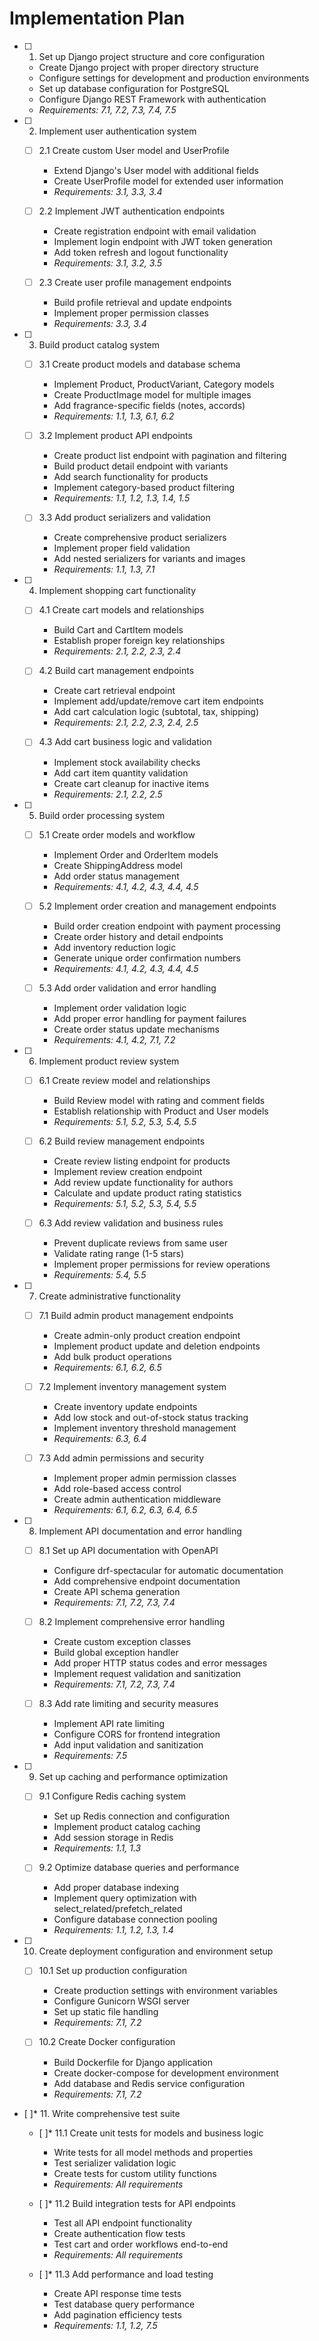 # Implementation Plan

- [ ] 1. Set up Django project structure and core configuration
  - Create Django project with proper directory structure
  - Configure settings for development and production environments
  - Set up database configuration for PostgreSQL
  - Configure Django REST Framework with authentication
  - _Requirements: 7.1, 7.2, 7.3, 7.4, 7.5_

- [ ] 2. Implement user authentication system
  - [ ] 2.1 Create custom User model and UserProfile
    - Extend Django's User model with additional fields
    - Create UserProfile model for extended user information
    - _Requirements: 3.1, 3.3, 3.4_

  - [ ] 2.2 Implement JWT authentication endpoints
    - Create registration endpoint with email validation
    - Implement login endpoint with JWT token generation
    - Add token refresh and logout functionality
    - _Requirements: 3.1, 3.2, 3.5_

  - [ ] 2.3 Create user profile management endpoints
    - Build profile retrieval and update endpoints
    - Implement proper permission classes
    - _Requirements: 3.3, 3.4_

- [ ] 3. Build product catalog system
  - [ ] 3.1 Create product models and database schema
    - Implement Product, ProductVariant, Category models
    - Create ProductImage model for multiple images
    - Add fragrance-specific fields (notes, accords)
    - _Requirements: 1.1, 1.3, 6.1, 6.2_

  - [ ] 3.2 Implement product API endpoints
    - Create product list endpoint with pagination and filtering
    - Build product detail endpoint with variants
    - Add search functionality for products
    - Implement category-based product filtering
    - _Requirements: 1.1, 1.2, 1.3, 1.4, 1.5_

  - [ ] 3.3 Add product serializers and validation
    - Create comprehensive product serializers
    - Implement proper field validation
    - Add nested serializers for variants and images
    - _Requirements: 1.1, 1.3, 7.1_

- [ ] 4. Implement shopping cart functionality
  - [ ] 4.1 Create cart models and relationships
    - Build Cart and CartItem models
    - Establish proper foreign key relationships
    - _Requirements: 2.1, 2.2, 2.3, 2.4_

  - [ ] 4.2 Build cart management endpoints
    - Create cart retrieval endpoint
    - Implement add/update/remove cart item endpoints
    - Add cart calculation logic (subtotal, tax, shipping)
    - _Requirements: 2.1, 2.2, 2.3, 2.4, 2.5_

  - [ ] 4.3 Add cart business logic and validation
    - Implement stock availability checks
    - Add cart item quantity validation
    - Create cart cleanup for inactive items
    - _Requirements: 2.1, 2.2, 2.5_

- [ ] 5. Build order processing system
  - [ ] 5.1 Create order models and workflow
    - Implement Order and OrderItem models
    - Create ShippingAddress model
    - Add order status management
    - _Requirements: 4.1, 4.2, 4.3, 4.4, 4.5_

  - [ ] 5.2 Implement order creation and management endpoints
    - Build order creation endpoint with payment processing
    - Create order history and detail endpoints
    - Add inventory reduction logic
    - Generate unique order confirmation numbers
    - _Requirements: 4.1, 4.2, 4.3, 4.4, 4.5_

  - [ ] 5.3 Add order validation and error handling
    - Implement order validation logic
    - Add proper error handling for payment failures
    - Create order status update mechanisms
    - _Requirements: 4.1, 4.2, 7.1, 7.2_

- [ ] 6. Implement product review system
  - [ ] 6.1 Create review model and relationships
    - Build Review model with rating and comment fields
    - Establish relationship with Product and User models
    - _Requirements: 5.1, 5.2, 5.3, 5.4, 5.5_

  - [ ] 6.2 Build review management endpoints
    - Create review listing endpoint for products
    - Implement review creation endpoint
    - Add review update functionality for authors
    - Calculate and update product rating statistics
    - _Requirements: 5.1, 5.2, 5.3, 5.4, 5.5_

  - [ ] 6.3 Add review validation and business rules
    - Prevent duplicate reviews from same user
    - Validate rating range (1-5 stars)
    - Implement proper permissions for review operations
    - _Requirements: 5.4, 5.5_

- [ ] 7. Create administrative functionality
  - [ ] 7.1 Build admin product management endpoints
    - Create admin-only product creation endpoint
    - Implement product update and deletion endpoints
    - Add bulk product operations
    - _Requirements: 6.1, 6.2, 6.5_

  - [ ] 7.2 Implement inventory management system
    - Create inventory update endpoints
    - Add low stock and out-of-stock status tracking
    - Implement inventory threshold management
    - _Requirements: 6.3, 6.4_

  - [ ] 7.3 Add admin permissions and security
    - Implement proper admin permission classes
    - Add role-based access control
    - Create admin authentication middleware
    - _Requirements: 6.1, 6.2, 6.3, 6.4, 6.5_

- [ ] 8. Implement API documentation and error handling
  - [ ] 8.1 Set up API documentation with OpenAPI
    - Configure drf-spectacular for automatic documentation
    - Add comprehensive endpoint documentation
    - Create API schema generation
    - _Requirements: 7.1, 7.2, 7.3, 7.4_

  - [ ] 8.2 Implement comprehensive error handling
    - Create custom exception classes
    - Build global exception handler
    - Add proper HTTP status codes and error messages
    - Implement request validation and sanitization
    - _Requirements: 7.1, 7.2, 7.3, 7.4_

  - [ ] 8.3 Add rate limiting and security measures
    - Implement API rate limiting
    - Configure CORS for frontend integration
    - Add input validation and sanitization
    - _Requirements: 7.5_

- [ ] 9. Set up caching and performance optimization
  - [ ] 9.1 Configure Redis caching system
    - Set up Redis connection and configuration
    - Implement product catalog caching
    - Add session storage in Redis
    - _Requirements: 1.1, 1.3_

  - [ ] 9.2 Optimize database queries and performance
    - Add proper database indexing
    - Implement query optimization with select_related/prefetch_related
    - Configure database connection pooling
    - _Requirements: 1.1, 1.2, 1.3, 1.4_

- [ ] 10. Create deployment configuration and environment setup
  - [ ] 10.1 Set up production configuration
    - Create production settings with environment variables
    - Configure Gunicorn WSGI server
    - Set up static file handling
    - _Requirements: 7.1, 7.2_

  - [ ] 10.2 Create Docker configuration
    - Build Dockerfile for Django application
    - Create docker-compose for development environment
    - Add database and Redis service configuration
    - _Requirements: 7.1, 7.2_

- [ ]* 11. Write comprehensive test suite
  - [ ]* 11.1 Create unit tests for models and business logic
    - Write tests for all model methods and properties
    - Test serializer validation logic
    - Create tests for custom utility functions
    - _Requirements: All requirements_

  - [ ]* 11.2 Build integration tests for API endpoints
    - Test all API endpoint functionality
    - Create authentication flow tests
    - Test cart and order workflows end-to-end
    - _Requirements: All requirements_

  - [ ]* 11.3 Add performance and load testing
    - Create API response time tests
    - Test database query performance
    - Add pagination efficiency tests
    - _Requirements: 1.1, 1.2, 7.5_